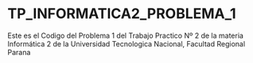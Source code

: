 # TP_INFORMATICA2_PROBLEMA_1
Este es el Codigo del Problema 1 del Trabajo Practico Nº 2 de la materia Informática 2 de la Universidad Tecnologica Nacional, Facultad Regional Parana
